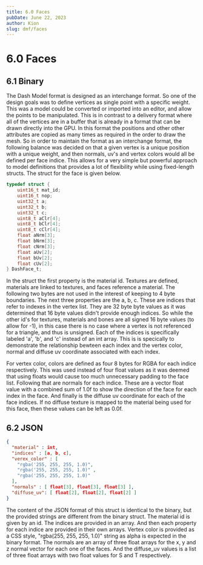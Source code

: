 ```yaml
---
title: 6.0 Faces
pubDate: June 22, 2023
author: Kion
slug: dmf/faces
---
```


# 6.0 Faces

## 6.1 Binary

The Dash Model format is designed as an interchange format. So one of the design goals was to define vertices as single point with a specific weight. This was a model could be converted or imported into an editor, and allow the points to be manipulated. This is in contrast to a delivery format where all of the vertices are in a buffer that is already in a format that can be drawn directly into the GPU. In this format the positions and other other attributes are copied as many times as required in the order to draw the mesh. So in order to maintain the format as an interchange format, the following balance was decided on that a given vertex is a unique position with a unique weight, and then normals, uv's and vertex colors would all be defined per face indice. This allows for a very simple but powerful approach to model definitions that provides a lot of flexibility while using fixed-length structs. The struct for the face is given below.

```c
typedef struct {
	uint16_t mat_id;
	uint16_t nop;
	uint32_t a;
	uint32_t b;
	uint32_t c;
	uint8_t aClr[4];
	uint8_t bClr[4];
	uint8_t cClr[4];
	float aNrm[3];
	float bNrm[3];
	float cNrm[3];
	float aUv[2];
	float bUv[2];
	float cUv[2];
} DashFace_t;
```

In the struct the first property is the material id. Textures are defined, materials are linked to textures, and faces reference a material. The following two bytes are not used in the interest of keeping to 4 byte boundaries. The next three properties are the a, b, c. These are indices that refer to indexes in the vertex list. They are 32 byte byte values as it was determined that 16 byte values didn't provide enough indices. So while the other id's for textures, materials and bones are all signed 16 byte values (to allow for -1), in this case there is no case where a vertex is not referenced for a triangle, and thus is unsigned. Each of the indices is specifically labeled 'a', 'b', and 'c' instead of an int array. This is is specically to demonstrate the relationship bewteen each index and the vertex color, normal and diffuse uv coordinate associated with each index.

For vertex color, colors are defined as four 8 bytes for RGBA for each indice respectively. This was used instead of four float values as it was deemed that using floats would cause too much unnecessary padding to the face list. Following that are normals for each indice. These are a vector float value with a combined sum of 1.0f to show the direction of the face for each index in the face. And finally is the diffuse uv coordinate for each of the face indices. If no diffuse texture is mapped to the material being used for this face, then these values can be left as 0.0f. 

## 6.2 JSON

```json
{
  "material" : int,
  "indices" : [a, b, c],
  "verex_color" : [
    "rgba('255, 255, 255, 1.0)", 
    "rgba('255, 255, 255, 1.0)" , 
    "rgba('255, 255, 255, 1.0)"
  ],
  "normals" : [ float[3], float[3], float[3] ],
  "diffuse_uv": [ float[2], float[2], float[2] ]
}
```

The content of the JSON format of this struct is identical to the binary, but the provided strings are different from the binary struct. The material id is given by an id. The indices are provided in an array. And then each property for each indice are provided in their own arrays. Vertex color is provided as a CSS style, "rgba(255, 255, 255, 1.0)" string as alpha is expected in the binary format. The normals are an array of three float arrays for the x, y and z normal vector for each one of the faces. And the diffuse_uv values is a list of three float arrays with two float values for S and T respectively.


